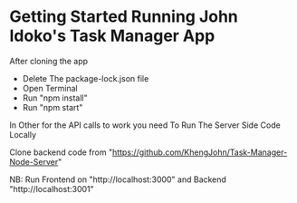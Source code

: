 # Getting Started Running John Idoko's Task Manager App

After cloning the app

- Delete The package-lock.json file
- Open Terminal
- Run "npm install"
- Run "npm start"

In Other for the API calls to work you need To Run The Server Side Code Locally  

Clone backend code from "https://github.com/KhengJohn/Task-Manager-Node-Server"

NB: Run Frontend on "http://localhost:3000" and Backend "http://localhost:3001"
